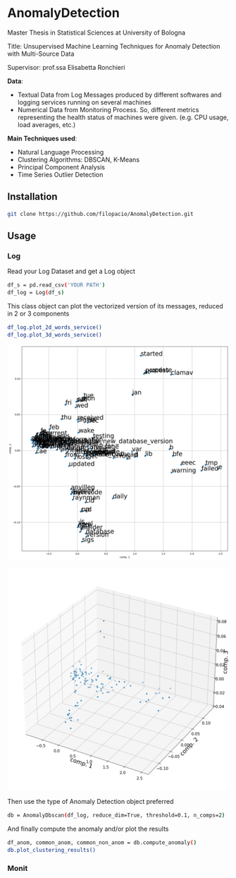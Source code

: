 # AnomalyDetection
Master Thesis in Statistical Sciences at University of Bologna

Title: Unsupervised Machine Learning Techniques for Anomaly Detection with Multi-Source Data

Supervisor: prof.ssa Elisabetta Ronchieri

**Data**: 
- Textual Data from Log Messages produced by different softwares and logging services running on several machines
- Numerical Data from Monitoring Process. So, different metrics representing the health status of machines were given. (e.g. CPU usage, load averages, etc.)


**Main Techniques used**:

- Natural Language Processing
- Clustering Algorithms: DBSCAN, K-Means
- Principal Component Analysis
- Time Series Outlier Detection


## Installation 

```sh
git clone https://github.com/filopacio/AnomalyDetection.git
```

## Usage

### Log
Read your Log Dataset and get a Log object

```sh
df_s = pd.read_csv('YOUR PATH')
df_log = Log(df_s)
```

This class object can plot the vectorized version of its messages, reduced in 2 or 3 components


```sh
df_log.plot_2d_words_service()
df_log.plot_3d_words_service()
```

![alt text](https://github.com/filopacio/AnomalyDetection/blob/main/images/2d.png)

![alt text](https://github.com/filopacio/AnomalyDetection/blob/main/images/3d.png)

Then use the type of Anomaly Detection object preferred

```sh
db = AnomalyDbscan(df_log, reduce_dim=True, threshold=0.1, n_comps=2)
```

And finally compute the anomaly and/or plot the results

```sh
df_anom, common_anom, common_non_anom = db.compute_anomaly()
db.plot_clustering_results()
```


### Monit






